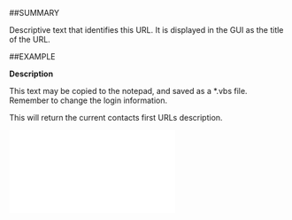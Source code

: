 

##SUMMARY

Descriptive text that identifies this URL. It is displayed in the GUI as the title of the URL.


##EXAMPLE

**Description**

This text may be copied to the notepad, and saved as a *.vbs file. Remember to change the login information.



This will return the current contacts first URLs description.

![](../../Examples/vbs/SOUrl.Description.vbs.txt)





